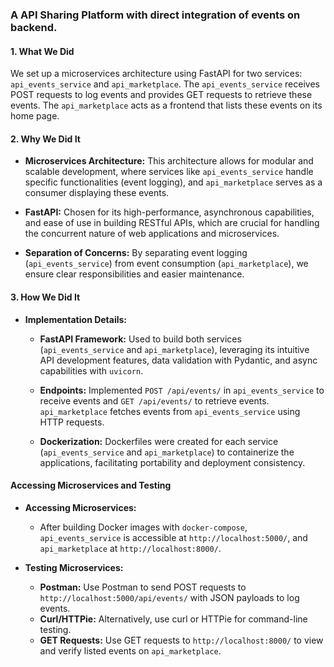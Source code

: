 ### A API Sharing Platform with direct integration of events on backend.

#### 1. What We Did
We set up a microservices architecture using FastAPI for two services: `api_events_service` and `api_marketplace`. The `api_events_service` receives POST requests to log events and provides GET requests to retrieve these events. The `api_marketplace` acts as a frontend that lists these events on its home page.

#### 2. Why We Did It
- **Microservices Architecture:** This architecture allows for modular and scalable development, where services like `api_events_service` handle specific functionalities (event logging), and `api_marketplace` serves as a consumer displaying these events.
  
- **FastAPI:** Chosen for its high-performance, asynchronous capabilities, and ease of use in building RESTful APIs, which are crucial for handling the concurrent nature of web applications and microservices.

- **Separation of Concerns:** By separating event logging (`api_events_service`) from event consumption (`api_marketplace`), we ensure clear responsibilities and easier maintenance.

#### 3. How We Did It

- **Implementation Details:**
  - **FastAPI Framework:** Used to build both services (`api_events_service` and `api_marketplace`), leveraging its intuitive API development features, data validation with Pydantic, and async capabilities with `uvicorn`.
  
  - **Endpoints:** Implemented `POST /api/events/` in `api_events_service` to receive events and `GET /api/events/` to retrieve events. `api_marketplace` fetches events from `api_events_service` using HTTP requests.
  
  - **Dockerization:** Dockerfiles were created for each service (`api_events_service` and `api_marketplace`) to containerize the applications, facilitating portability and deployment consistency.

#### Accessing Microservices and Testing

- **Accessing Microservices:**
  - After building Docker images with `docker-compose`, `api_events_service` is accessible at `http://localhost:5000/`, and `api_marketplace` at `http://localhost:8000/`.
  
- **Testing Microservices:**
  - **Postman:** Use Postman to send POST requests to `http://localhost:5000/api/events/` with JSON payloads to log events.
  - **Curl/HTTPie:** Alternatively, use curl or HTTPie for command-line testing.
  - **GET Requests:** Use GET requests to `http://localhost:8000/` to view and verify listed events on `api_marketplace`.
